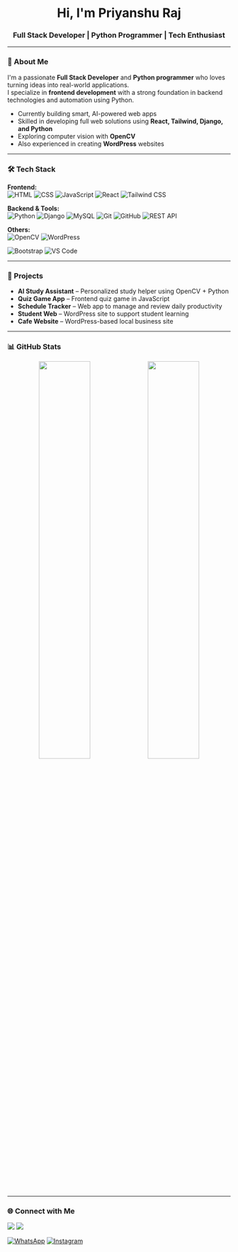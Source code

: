 <h1 align="center">Hi, I'm Priyanshu Raj</h1>
<h3 align="center">Full Stack Developer | Python Programmer | Tech Enthusiast</h3>

---

### 🚀 About Me
I'm a passionate **Full Stack Developer** and **Python programmer** who loves turning ideas into real-world applications.  
I specialize in **frontend development** with a strong foundation in backend technologies and automation using Python.

- Currently building smart, AI-powered web apps  
- Skilled in developing full web solutions using **React, Tailwind, Django, and Python**  
- Exploring computer vision with **OpenCV**  
- Also experienced in creating **WordPress** websites

---

### 🛠️ Tech Stack
**Frontend:**  
 ![HTML](https://img.shields.io/badge/HTML-E34F26?style=for-the-badge&logo=html5&logoColor=white)
![CSS](https://img.shields.io/badge/CSS-1572B6?style=for-the-badge&logo=css3&logoColor=white)
![JavaScript](https://img.shields.io/badge/JavaScript-F7DF1E?style=for-the-badge&logo=javascript&logoColor=black)
![React](https://img.shields.io/badge/React-20232A?style=for-the-badge&logo=react&logoColor=61DAFB)
![Tailwind CSS](https://img.shields.io/badge/Tailwind_CSS-38B2AC?style=for-the-badge&logo=tailwind-css&logoColor=white)


**Backend & Tools:**  
![Python](https://img.shields.io/badge/Python-3776AB?style=for-the-badge&logo=python&logoColor=white)
![Django](https://img.shields.io/badge/Django-092E20?style=for-the-badge&logo=django&logoColor=white)
![MySQL](https://img.shields.io/badge/MySQL-005C84?style=for-the-badge&logo=mysql&logoColor=white)
![Git](https://img.shields.io/badge/Git-F05032?style=for-the-badge&logo=git&logoColor=white)
![GitHub](https://img.shields.io/badge/GitHub-181717?style=for-the-badge&logo=github&logoColor=white)
![REST API](https://img.shields.io/badge/REST-API-FF6C37?style=for-the-badge)

**Others:**  
![OpenCV](https://img.shields.io/badge/OpenCV-5C3EE8?style=for-the-badge&logo=opencv&logoColor=white)
![WordPress](https://img.shields.io/badge/WordPress-21759B?style=for-the-badge&logo=wordpress&logoColor=white)

![Bootstrap](https://img.shields.io/badge/Bootstrap-7952B3?style=for-the-badge&logo=bootstrap&logoColor=white)
![VS Code](https://img.shields.io/badge/VS_Code-007ACC?style=for-the-badge&logo=visual-studio-code&logoColor=white)


---

### 🧠 Projects
- **AI Study Assistant** – Personalized study helper using OpenCV + Python  
- **Quiz Game App** – Frontend quiz game in JavaScript  
- **Schedule Tracker** – Web app to manage and review daily productivity  
- **Student Web** – WordPress site to support student learning  
- **Cafe Website** – WordPress-based local business site  

---

### 📊 GitHub Stats
<p align="center">
  <img src="(https://github-readme-stats.vercel.app/api?username=priyanshurajverma&show_icons=true&theme=radical)
" width="48%" />
  <img src="https://github-readme-streak-stats.herokuapp.com/?user=priyanshurajverma&theme=radical" width="48%" />

</p>

---

### 🌐 Connect with Me
<p>
  <a href="https://www.linkedin.com/in/priyanshu-raj-ba9828291?utm_source=share&utm_campaign=share_via&utm_content=profile&utm_medium=android_app"><img src="https://img.shields.io/badge/LinkedIn-blue?style=for-the-badge&logo=linkedin&logoColor=white" /></a>
  <a href="mailto:rajpriyanshu07sep@gmail.com"><img src="https://img.shields.io/badge/Gmail-D14836?style=for-the-badge&logo=gmail&logoColor=white" /></a>

[![WhatsApp](https://img.shields.io/badge/WhatsApp-25D366?style=for-the-badge&logo=whatsapp&logoColor=white)](https://wa.me/8800536466)
[![Instagram](https://img.shields.io/badge/Instagram-E4405F?style=for-the-badge&logo=instagram&logoColor=white)](https://instagram.com/priyanshu.raj_verma)

</p>
